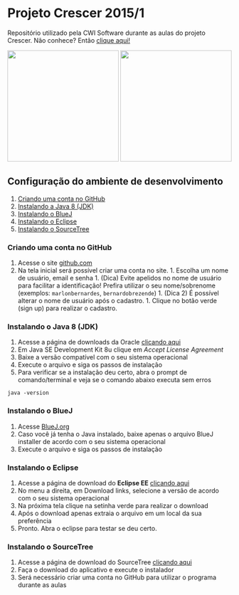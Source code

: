 
# Projeto Crescer 2015/1
Repositório utilizado pela CWI Software durante as aulas do projeto Crescer. Não conhece? Então [clique aqui!](http://www.cwi.com.br/Empresa/Crescer)

<img src="https://cloud.githubusercontent.com/assets/2975955/6779644/f3f198d8-d13c-11e4-9361-08b8e673a49d.png" height="250">
<img src="https://cloud.githubusercontent.com/assets/2975955/6825138/e3a2ed92-d2d6-11e4-9e57-a1e0e3aa59ca.png" height="250">

## Configuração do ambiente de desenvolvimento

  1. [Criando uma conta no GitHub](#github)
  1. [Instalando a Java 8 (JDK)](#java8)
  1. [Instalando o BlueJ](#bluej)
  1. [Instalando o Eclipse](#eclipse)
  1. [Instalando o SourceTree](#sourcetree)


<a name="github"></a>
### Criando uma conta no GitHub

  1. Acesse o site [github.com](https://github.com/)
  1. Na tela inicial será possível criar uma conta no site. 
  	1. Escolha um nome de usuário, email e senha 
  	1. (Dica) Evite apelidos no nome de usuário para facilitar a identificação! Prefira utilizar o seu nome/sobrenome (exemplos: `marlonbernardes`, `bernardobrezende`)
  	1. (Dica 2) É possível alterar o nome de usuário após o cadastro. 
  	1. Clique no botão verde (sign up) para realizar o cadastro.

<a name="java8"></a>
### Instalando o Java 8 (JDK)

  1. Acesse a página de downloads da Oracle [clicando aqui](http://www.oracle.com/technetwork/java/javase/downloads/jdk8-downloads-2133151.html)
  1. Em  Java SE Development Kit 8u<xx> clique em *Accept License Agreement*
  1. Baixe a versão compatível com o seu sistema operacional	
  1. Execute o arquivo e siga os passos de instalação
  1. Para verificar se a instalação deu certo, abra o prompt de comando/terminal e veja se o comando abaixo executa sem erros

  ```		
  java -version
  ```
	
<a name="bluej"></a>
### Instalando o BlueJ

  1. Acesse [BlueJ.org](http://www.bluej.org/)
  1. Caso você já tenha o Java instalado, baixe apenas o arquivo BlueJ installer de acordo com o seu sistema operacional
  1. Execute o arquivo e siga os passos de instalação

<a name="eclipse"></a>
### Instalando o Eclipse

  1. Acesse a página de download do **Eclipse EE** [clicando aqui](http://www.eclipse.org/downloads/packages/eclipse-ide-java-ee-developers/lunasr2)
  1. No menu a direita, em Download links, selecione a versão de acordo com o seu sistema operacional
  1. Na próxima tela clique na setinha verde para realizar o download 
  1. Após o download apenas extraia o arquivo em um local da sua preferência 
  1. Pronto. Abra o eclipse para testar se deu certo.

<a name="sourcetree"></a>
### Instalando o SourceTree

  1. Acesse a página de download do SourceTree [clicando aqui](http://www.sourcetreeapp.com)
  1. Faça o download do aplicativo e execute o instalador
  1. Será necessário criar uma conta no GitHub para utilizar o programa durante as aulas
